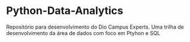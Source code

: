 # Python-Data-Analytics
Repositório para desenvolvimento do Dio Campus Experts. Uma trilha de desenvolvimento da área de dados com foco em Ptyhon e SQL
